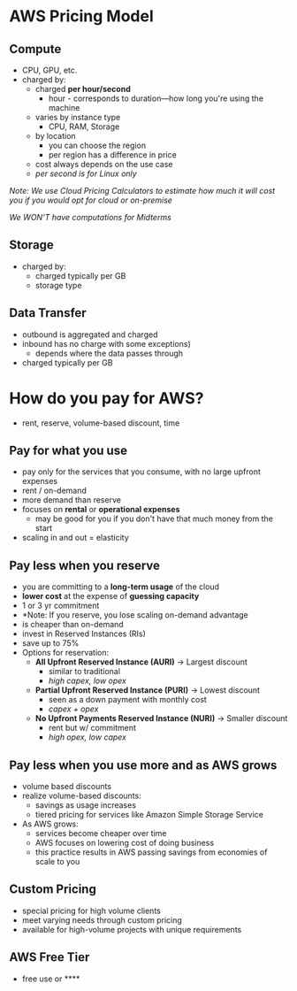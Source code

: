 # AWS Pricing Model
## Compute
- CPU, GPU, etc.
- charged by:
	- charged **per hour/second**
		- hour - corresponds to duration—how long you're using the machine
	- varies by instance type
		- CPU, RAM, Storage
	- by location
		- you can choose the region
		- per region has a difference in price
	- cost always depends on the use case 
	- *per second is for Linux only*

*Note: We use Cloud Pricing Calculators to estimate how much it will cost you if you would opt for cloud or on-premise*

*We WON'T have computations for Midterms*

## Storage
- charged by:
	- charged typically per GB
	- storage type

## Data Transfer
- outbound is aggregated and charged
- inbound has no charge with some exceptions)
	- depends where the data passes through
- charged typically per GB

# How do you pay for AWS?
- rent, reserve, volume-based discount, time
## Pay for what you use
- pay only for the services that you consume, with no large upfront expenses
- rent / on-demand
- more demand than reserve
- focuses on **rental** or **operational expenses**
	- may be good for you if you don't have that much money from the start 
- scaling in and out = elasticity
## Pay less when you reserve
- you are committing to a **long-term usage** of the cloud
- **lower cost** at the expense of **guessing capacity**
- 1 or 3 yr commitment
- *Note: If you reserve, you lose scaling on-demand advantage
- is cheaper than on-demand
- invest in Reserved Instances (RIs)
- save up to 75%
- Options for reservation:
	- **All Upfront Reserved Instance (AURI)** -> Largest discount
		- similar to traditional
		- *high capex, low opex*
	- **Partial Upfront Reserved Instance (PURI)** -> Lowest discount
		- seen as a down payment with monthly cost
		- *capex + opex*
	- **No Upfront Payments Reserved Instance (NURI)** -> Smaller discount
		- rent but w/ commitment
		- *high opex, low capex*
## Pay less when you use more and as AWS grows
- volume based discounts
- realize volume-based discounts:
	- savings as usage increases
	- tiered pricing for services like Amazon Simple Storage Service 
- As AWS grows:
	- services become cheaper over time
	- AWS focuses on lowering cost of doing business
	- this practice results in AWS passing savings from economies of scale to you
## Custom Pricing
- special pricing for high volume clients
- meet varying needs through custom pricing
- available for high-volume projects with unique requirements
## AWS Free Tier
- free use or ****